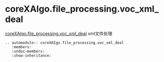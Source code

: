 # coreXAIgo.file_processing.voc_xml_deal

[coreXAIgo.file_processing.voc_xml_deal]() xml文件处理

```{eval-rst}
.. automodule:: coreXAIgo.file_processing.voc_xml_deal
   :members:
   :undoc-members:
   :show-inheritance:
```